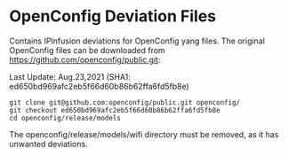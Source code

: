 # OpenConfig Deviation Files

Contains IPInfusion deviations for OpenConfig yang files. The original OpenConfig
files can be downloaded from https://github.com/openconfig/public.git:

Last Update: Aug.23,2021 (SHA1: ed650bd969afc2eb5f66d60b86b62ffa6fd5fb8e)

```
git clone git@github.com:openconfig/public.git openconfig/
git checkout ed650bd969afc2eb5f66d60b86b62ffa6fd5fb8e
cd openconfig/release/models
```

The openconfig/release/models/wifi directory must be removed, as it has
unwanted deviations.